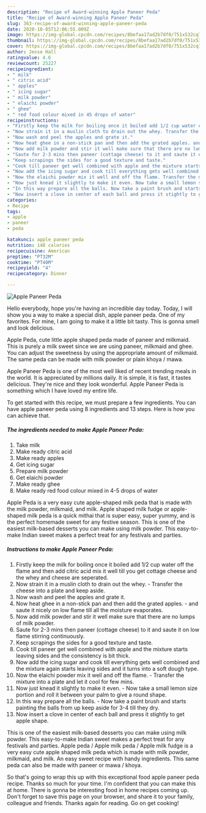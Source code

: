 ```yaml
---
description: "Recipe of Award-winning Apple Paneer Peda"
title: "Recipe of Award-winning Apple Paneer Peda"
slug: 363-recipe-of-award-winning-apple-paneer-peda
date: 2020-10-05T12:06:55.009Z
image: https://img-global.cpcdn.com/recipes/8befaa17ad2b7df0/751x532cq70/apple-paneer-peda-recipe-main-photo.jpg
thumbnail: https://img-global.cpcdn.com/recipes/8befaa17ad2b7df0/751x532cq70/apple-paneer-peda-recipe-main-photo.jpg
cover: https://img-global.cpcdn.com/recipes/8befaa17ad2b7df0/751x532cq70/apple-paneer-peda-recipe-main-photo.jpg
author: Jesse Hall
ratingvalue: 4.6
reviewcount: 25227
recipeingredient:
- " milk"
- " citric acid"
- " apples"
- " icing sugar"
- " milk powder"
- " elaichi powder"
- " ghee"
- " red food colour mixed in 45 drops of water"
recipeinstructions:
- "Firstly keep the milk for boiling once it boiled add 1/2 cup water off the flame and then add citric acid mix it well till you get cottage cheese and the whey and cheese are seperated."
- "Now strain it in a muslin cloth to drain out the whey. Transfer the cheese into a plate and keep aside."
- "Now wash and peel the apples and grate it."
- "Now heat ghee in a non-stick pan and then add the grated apples. and saute it nicely on low flame till all the moisture evaporates."
- "Now add milk powder and stir it well make sure that there are no lumps of milk powder."
- "Saute for 2-3 mins then paneer (cottage cheese) to it and saute it on low flame stirring continuously."
- "Keep scrapings the sides for a good texture and taste."
- "Cook till paneer get well combined with apple and the mixture starts leaving sides and the consistency is bit thick."
- "Now add the icing sugar and cook till everything gets well combined and the mixture again starts leaving sides and it turns into a soft dough type."
- "Now the elaichi powder mix it well and off the flame. Transfer the mixture into a plate and let it cool for few mins."
- "Now just knead it slightly to make it even. Now take a small lemon size portion and roll it between your palm to give a round shape."
- "In this way prepare all the balls. Now take a paint brush and starts painting the balls from up keep aside for 3-4 till they dry."
- "Now insert a clove in center of each ball and press it stightly to get apple shape."
categories:
- Recipe
tags:
- apple
- paneer
- peda

katakunci: apple paneer peda 
nutrition: 148 calories
recipecuisine: American
preptime: "PT32M"
cooktime: "PT40M"
recipeyield: "4"
recipecategory: Dinner

---
```



![Apple Paneer Peda](https://img-global.cpcdn.com/recipes/8befaa17ad2b7df0/751x532cq70/apple-paneer-peda-recipe-main-photo.jpg)

Hello everybody, hope you're having an incredible day today. Today, I will show you a way to make a special dish, apple paneer peda. One of my favorites. For mine, I am going to make it a little bit tasty. This is gonna smell and look delicious.

Apple Peda, cute little apple shaped peda made of paneer and milkmaid. This is purely a milk sweet since we are using paneer, milkmaid and ghee. You can adjust the sweetness by using the appropriate amount of milkmaid. The same peda can be made with milk powder or plain khoya / mawa.

Apple Paneer Peda is one of the most well liked of recent trending meals in the world. It is appreciated by millions daily. It is simple, it is fast, it tastes delicious. They're nice and they look wonderful. Apple Paneer Peda is something which I have loved my entire life.


To get started with this recipe, we must prepare a few ingredients. You can have apple paneer peda using 8 ingredients and 13 steps. Here is how you can achieve that.

<!--inarticleads1-->

##### The ingredients needed to make Apple Paneer Peda:

1. Take  milk
1. Make ready  citric acid
1. Make ready  apples
1. Get  icing sugar
1. Prepare  milk powder
1. Get  elaichi powder
1. Make ready  ghee
1. Make ready  red food colour mixed in 4-5 drops of water


Apple Peda is a very easy cute apple-shaped milk peda that is made with the milk powder, milkmaid, and milk. Apple shaped milk fudge or apple-shaped milk peda is a quick mithai that is super easy, super yummy, and is the perfect homemade sweet for any festive season. This is one of the easiest milk-based desserts you can make using milk powder. This easy-to-make Indian sweet makes a perfect treat for any festivals and parties. 

<!--inarticleads2-->

##### Instructions to make Apple Paneer Peda:

1. Firstly keep the milk for boiling once it boiled add 1/2 cup water off the flame and then add citric acid mix it well till you get cottage cheese and the whey and cheese are seperated.
1. Now strain it in a muslin cloth to drain out the whey. - Transfer the cheese into a plate and keep aside.
1. Now wash and peel the apples and grate it.
1. Now heat ghee in a non-stick pan and then add the grated apples. - and saute it nicely on low flame till all the moisture evaporates.
1. Now add milk powder and stir it well make sure that there are no lumps of milk powder.
1. Saute for 2-3 mins then paneer (cottage cheese) to it and saute it on low flame stirring continuously.
1. Keep scrapings the sides for a good texture and taste.
1. Cook till paneer get well combined with apple and the mixture starts leaving sides and the consistency is bit thick.
1. Now add the icing sugar and cook till everything gets well combined and the mixture again starts leaving sides and it turns into a soft dough type.
1. Now the elaichi powder mix it well and off the flame. - Transfer the mixture into a plate and let it cool for few mins.
1. Now just knead it slightly to make it even. - Now take a small lemon size portion and roll it between your palm to give a round shape.
1. In this way prepare all the balls. - Now take a paint brush and starts painting the balls from up keep aside for 3-4 till they dry.
1. Now insert a clove in center of each ball and press it stightly to get apple shape.


This is one of the easiest milk-based desserts you can make using milk powder. This easy-to-make Indian sweet makes a perfect treat for any festivals and parties. Apple peda / Apple milk peda / Apple milk fudge is a very easy cute apple shaped milk peda which is made with milk powder, milkmaid, and milk. An easy sweet recipe with handy ingredients. This same peda can also be made with paneer or mawa / khoya. 

So that's going to wrap this up with this exceptional food apple paneer peda recipe. Thanks so much for your time. I'm confident that you can make this at home. There is gonna be interesting food in home recipes coming up. Don't forget to save this page on your browser, and share it to your family, colleague and friends. Thanks again for reading. Go on get cooking!
